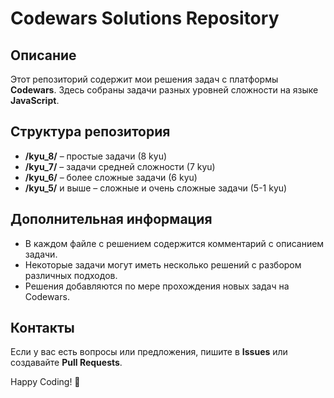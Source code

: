 # Codewars Solutions Repository

## Описание
Этот репозиторий содержит мои решения задач с платформы **Codewars**. Здесь собраны задачи разных уровней сложности на языке **JavaScript**.

## Структура репозитория
- **/kyu_8/** – простые задачи (8 kyu)
- **/kyu_7/** – задачи средней сложности (7 kyu)
- **/kyu_6/** – более сложные задачи (6 kyu)
- **/kyu_5/** и выше – сложные и очень сложные задачи (5-1 kyu)

## Дополнительная информация
- В каждом файле с решением содержится комментарий с описанием задачи.
- Некоторые задачи могут иметь несколько решений с разбором различных подходов.
- Решения добавляются по мере прохождения новых задач на Codewars.

## Контакты
Если у вас есть вопросы или предложения, пишите в **Issues** или создавайте **Pull Requests**.

Happy Coding! 🚀


